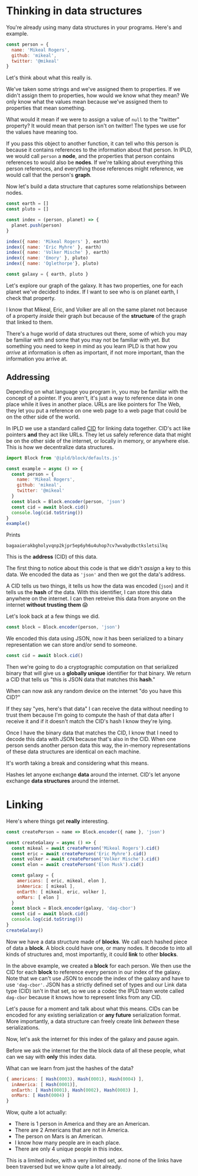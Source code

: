 # Thinking in data structures

You're already using many data structures in your programs. Here's
and example.

```js
const person = {
  name: 'Mikeal Rogers',
  github: 'mikeal',
  twitter: '@mikeal'
}
```

Let's think about what this really is.

We've taken some strings and we've assigned them to properties.
If we didn't assign them to properties, how would we know what they mean?
We only know what the values mean because we've assigned them to
properties that mean something.

What would it mean if we were to assign a value of `null` to the "twitter"
property? It would mean that person isn't on twitter! The types we use
for the values have meaning too.

If you pass this object to another function, it can tell who this person is
because it contains references to the information about that person. In IPLD,
we would call `person` a **node**, and the properties that person contains references
to would also be **nodes**. If we're talking about everything this person references,
and everything those references might reference, we would call that the person's **graph**.

Now let's build a data structure that captures some relationships between
nodes.

```js
const earth = []
const pluto = []

const index = (person, planet) => {
  planet.push(person)
}

index({ name: 'Mikeal Rogers' }, earth)
index({ name: 'Eric Myhre' }, earth)
index({ name: 'Volker Mische' }, earth)
index({ name: 'Emory' }, pluto)
index({ name: 'Oglethorpe'}, pluto)

const galaxy = { earth, pluto }
```

Let's explore our graph of the galaxy. It has two properties, one for each planet
we've decided to index. If I want to see who is on planet earth, I check that property.

I know that Mikeal, Eric, and Volker are all on the same planet not because of a property
*inside* their graph but because of the **structure** of the graph that linked to them.

There's a huge world of data structures out there, some of which you may be familiar with
and some that you may not be familiar with yet. But something you need to keep in mind
as you learn IPLD is that how you *arrive* at information is often as important, if not more
important, than the information you arrive at.

## Addressing

Depending on what language you program in, you may be familiar with the concept of a pointer.
If you aren't, it's just a way to reference data in one place while it lives in another place.
URLs are like pointers for The Web, they let you put a reference on one web page to a web page
that could be on the other side of the world.

In IPLD we use a standard called [CID]() for linking data together. CID's act like pointers **and**
they act like URLs. They let us safely reference data that might be on the other side of the
internet, or locally in memory, or anywhere else. This is how we decentralize data structures.

```js
import Block from '@ipld/block/defaults.js'

const example = async () => {
  const person = {
    name: 'Mikeal Rogers',
    github: 'mikeal',
    twitter: '@mikeal'
  }
  const block = Block.encoder(person, 'json')
  const cid = await block.cid()
  console.log(cid.toString())
}
example()
```
Prints
```
bagaaierakbgholyvqnp2kjpr5ep6yh6u4uhop7cv7wvabydbctksletsilkq
```

This is the **address** (CID) of this data.

The first thing to notice about this code is that we didn't *assign* a key to this data. We
encoded the data as `'json'` and then we got the data's address.

A CID tells us two things, it tells us how the data was encoded (`json`) and it tells us the
**hash** of the data. With this identifier, I can store this data anywhere on the internet.
I can then retreive this data from anyone on the internet **without trusting them** 😱

Let's look back at a few things we did.

```js
const block = Block.encoder(person, 'json')
```

We encoded this data using JSON, now it has been serialized to a binary representation we
can store and/or send to someone.

```js
const cid = await block.cid()
```

Then we're going to do a cryptographic computation on that serialized binary that will give us
a **globally unique** identifier for that binary. We return a CID that tells us "this is JSON data
that matches this **hash**."

When can now ask any random device on the internet "do you have this CID?"

If they say "yes, here's that data" I can receive the data without needing to trust them
because I'm going to compute the hash of that data after I receive it and if it doesn't
match the CID's hash I know they're lying.

Once I have the binary data that matches the CID, I know that I need to decode this data with JSON
because that's also in the CID. When one person sends another person data this way, the in-memory
representations of these data structures are identical on each machine.

It's worth taking a break and considering what this means.

Hashes let anyone exchange **data** around the internet. CID's let anyone exchange **data structures**
around the internet.

# Linking

Here's where things get **really** interesting.

```js
const createPerson = name => Block.encoder({ name }, 'json')

const createGalaxy = async () => {
  const mikeal = await createPerson('Mikeal Rogers').cid()
  const eric = await createPerson('Eric Myhre').cid()
  const volker = await createPerson('Volker Mische').cid()
  const elon = await createPerson('Elon Musk').cid()

  const galaxy = {
    americans: [ eric, mikeal, elon ],
    inAmerica: [ mikeal ],
    onEarth: [ mikeal, eric, volker ],
    onMars: [ elon ]
  }
  const block = Block.encoder(galaxy, 'dag-cbor')
  const cid = await block.cid()
  console.log(cid.toString())
}
createGalaxy()
```

Now we have a data structure made of **blocks**. We call each hashed piece of data a **block**.
A block could have one, or many nodes. It decode to into all kinds of structures and, most importantly,
it could **link** to other **blocks**.

In the above example, we created a **block** for each person. We then use the CID for each **block**
to reference every person in our index of the galaxy. Note that we can't use JSON to encode the index
of the galaxy and have to use `'dag-cbor'`. JSON has a strictly defined set of types and our Link
data type (CID) isn't in that set, so we use a codec the IPLD team wrote called `dag-cbor` because
it knows how to represent links from any CID.

Let's pause for a moment and talk about what this means. CIDs can be encoded for any existing serialization
or **any future** serialization format. More importantly, a data structure can freely create link
*between* these serializations.

Now, let's ask the internet for this index of the galaxy and pause again.

Before we ask the internet for the the block data of all these people, what can we say with **only**
this index data.

What can we learn from just the hashes of the data?

```js
{ americans: [ Hash(0003), Hash(0001), Hash(0004) ],
  inAmerica: [ Hash(0001)],
  onEarth: [ Hash(0001), Hash(0002), Hash(0003) ],
  onMars: [ Hash(0004) ]
}
```

Wow, quite a lot actually:

* There is 1 person in America and they are an American.
* There are 2 Americans that are not in America.
* The person on Mars is an American.
* I know how many people are in each place.
* There are only 4 unique people in this index.

This is a limited index, with a very limited set, and none of the links have been traversed
but we know quite a lot already.


